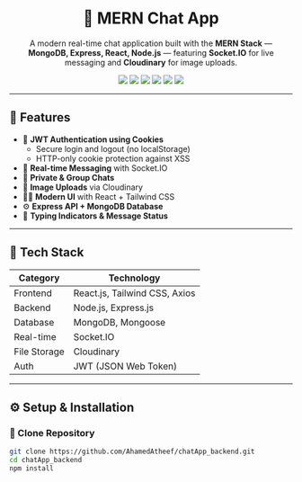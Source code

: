 <h1 align="center">💬 MERN Chat App</h1>

<p align="center">
  A modern real-time chat application built with the <b>MERN Stack</b> — <b>MongoDB, Express, React, Node.js</b> — featuring <b>Socket.IO</b> for live messaging and <b>Cloudinary</b> for image uploads.
</p>

<p align="center">
  <img src="https://img.shields.io/badge/MongoDB-%2347A248.svg?style=for-the-badge&logo=mongodb&logoColor=white"/>
  <img src="https://img.shields.io/badge/Express.js-%23000000.svg?style=for-the-badge&logo=express&logoColor=white"/>
  <img src="https://img.shields.io/badge/React-%2361DAFB.svg?style=for-the-badge&logo=react&logoColor=black"/>
  <img src="https://img.shields.io/badge/Node.js-%23339933.svg?style=for-the-badge&logo=node.js&logoColor=white"/>
  <img src="https://img.shields.io/badge/Socket.io-%23010101.svg?style=for-the-badge&logo=socket.io&logoColor=white"/>
  <img src="https://img.shields.io/badge/Cloudinary-%230076FF.svg?style=for-the-badge&logo=cloudinary&logoColor=white"/>
</p>

---

## 🚀 Features

- 🔐 **JWT Authentication using Cookies**
  - Secure login and logout (no localStorage)
  - HTTP-only cookie protection against XSS
- 💬 **Real-time Messaging** with Socket.IO
- 👥 **Private & Group Chats**
- 📸 **Image Uploads** via Cloudinary
- 🧑‍💻 **Modern UI** with React + Tailwind CSS
- ⚙️ **Express API + MongoDB Database**
- 🔔 **Typing Indicators & Message Status**

---

## 🧱 Tech Stack

| Category | Technology |
|-----------|-------------|
| Frontend | React.js, Tailwind CSS, Axios |
| Backend | Node.js, Express.js |
| Database | MongoDB, Mongoose |
| Real-time | Socket.IO |
| File Storage | Cloudinary |
| Auth | JWT (JSON Web Token) |

---

## ⚙️ Setup & Installation

### 🔧 Clone Repository
```bash
git clone https://github.com/AhamedAtheef/chatApp_backend.git
cd chatApp_backend
npm install
